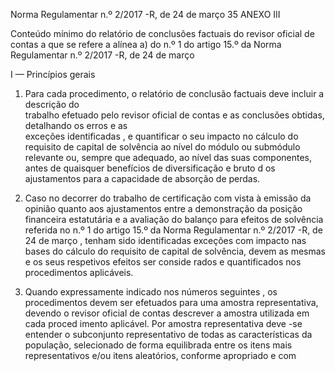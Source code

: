  
 
 
Norma Regulamentar  n.º 2/2017 -R, de 24 de março  35 
ANEXO III  
 
Conteúdo mínimo do relatório de conclusões factuais do revisor oficial de contas a que se 
refere  a alínea a) do n.º 1 do artigo 15.º da  Norma Regulamentar n.º 2/2017 -R, de 24 
de março  
 
I — Princípios gerais  
 
1. Para cada procedimento, o relatório de conclusão factuais  deve incluir a descrição do  
trabalho efetuado pelo revisor oficial de contas e as conclusões obtidas, detalhando os erros e as  
exceções identificadas , e quantificar o seu impacto no cálculo do requisito de capital de solvência 
ao nível do módulo ou submódulo relevante ou, sempre que adequado, ao nível das suas 
componentes, antes de quaisquer benefícios de diversificação e bruto d os ajustamentos para a 
capacidade de absorção de perdas.  
 
2. Caso no decorrer do trabalho de certificação com vista à  emissão da opinião quanto aos 
ajustamentos entre a demonstração da posição financeira estatutária e a avaliação  do balanço para 
efeitos de solvência  referida no n.º 1 do artigo 15.º da Norma Regulamentar n.º 2/2017 -R, de 24 
de março , tenham sido identificadas exceções com impacto nas bases do cálculo do requisito de 
capital de solvência, devem as mesmas e os seus respetivos efeitos ser conside rados e 
quantificados nos procedimentos aplicáveis.  
 
3. Quando expressamente indicado  nos números seguintes , os procedimentos devem ser 
efetuados para uma amostra representativa, devendo o revisor oficial de contas  descrever a 
amostra utilizada em cada proced imento aplicável. Por amostra representativa deve -se entender o 
subconjunto representativo de todas as características da população, selecionado de forma 
equilibrada entre os itens mais representativos e/ou itens aleatórios, conforme apropriado e com 